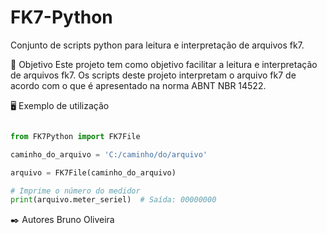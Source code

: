 # FK7-Python
Conjunto de scripts python para leitura e interpretação de arquivos fk7.

🎯 Objetivo
Este projeto tem como objetivo facilitar a leitura e interpretação de arquivos fk7.
Os scripts deste projeto interpretam o arquivo fk7 de acordo com o que é apresentado na norma ABNT NBR 14522.

🖥️ Exemplo de utilização

```python 

from FK7Python import FK7File

caminho_do_arquivo = 'C:/caminho/do/arquivo'

arquivo = FK7File(caminho_do_arquivo)

# Imprime o número do medidor
print(arquivo.meter_seriel)  # Saída: 00000000

```

✒️ Autores
Bruno Oliveira
